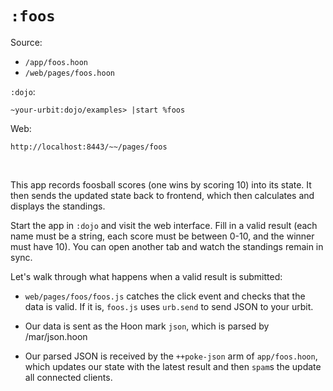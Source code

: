 # `:foos`

Source:

* `/app/foos.hoon`
* `/web/pages/foos.hoon`

`:dojo`:

    ~your-urbit:dojo/examples> |start %foos

Web:

    http://localhost:8443/~~/pages/foos

<br />    

This app records foosball scores (one wins by scoring 10) into its state. It
then sends the updated state back to frontend, which then calculates and
displays the standings.

Start the app in `:dojo` and visit the web interface. Fill in a valid result (each name must be a string, each score must be between 0-10, and the winner must have 10). You can open another tab and watch the standings remain in sync.

Let's walk through what happens when a valid result is submitted:

* `web/pages/foos/foos.js` catches the click event and checks that the data
is valid. If it is, `foos.js` uses `urb.send` to send JSON to your urbit.

* Our data is sent as the Hoon mark `json`, which is parsed by /mar/json.hoon

* Our parsed JSON is received by the `++poke-json` arm of
`app/foos.hoon`, which updates our state with the latest result and
then `spam`s the update all connected clients.
